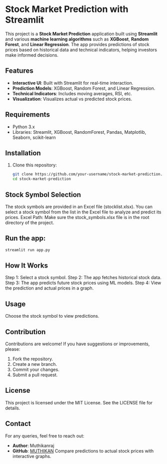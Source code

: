 # Stock Market Prediction with Streamlit

This project is a **Stock Market Prediction** application built using **Streamlit** and various **machine learning algorithms** such as **XGBoost**, **Random Forest**, and **Linear Regression**. The app provides predictions of stock prices based on historical data and technical indicators, helping investors make informed decisions.

## Features
- **Interactive UI**: Built with Streamlit for real-time interaction.
- **Prediction Models**: XGBoost, Random Forest, and Linear Regression.
- **Technical Indicators**: Includes moving averages, RSI, etc.
- **Visualization**: Visualizes actual vs predicted stock prices.

## Requirements
- Python 3.x
- Libraries: Streamlit, XGBoost, RandomForest, Pandas, Matplotlib, Seaborn, scikit-learn

## Installation
1. Clone this repository:
   ```bash
   git clone https://github.com/your-username/stock-market-prediction.git
   cd stock-market-prediction
    ```

## Stock Symbol Selection
  The stock symbols are provided in an Excel file (stocklist.xlsx). You can select a stock symbol from the list in the Excel file to analyze and predict its prices.
  Excel Path: Make sure the stock_symbols.xlsx file is in the root directory of the project.
## Run the app:
  ```bash
  streamlit run app.py
   ```
## How It Works
Step 1: Select a stock symbol.
Step 2: The app fetches historical stock data.
Step 3: The app predicts future stock prices using ML models.
Step 4: View the prediction and actual prices in a graph.

## Usage
Choose the stock symbol to view predictions.

## Contribution
Contributions are welcome! If you have suggestions or improvements, please:
1. Fork the repository.
2. Create a new branch.
3. Commit your changes.
4. Submit a pull request.

## License
This project is licensed under the MIT License. See the LICENSE file for details.

## Contact
For any queries, feel free to reach out:
- **Author**: Muthikanraj
- **GitHub**: [MUTHIKAN](https://github.com/MUTHIKAN)
Compare predictions to actual stock prices with interactive graphs.
